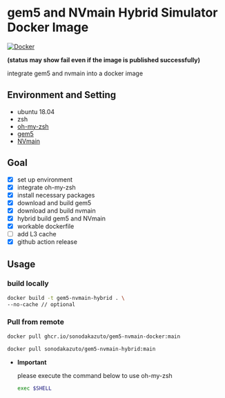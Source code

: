 # gem5 and NVmain Hybrid Simulator Docker Image

[![Docker](https://github.com/SonodaKazuto/gem5-nvmain-docker/actions/workflows/docker-publish.yml/badge.svg?branch=main)](https://github.com/SonodaKazuto/gem5-nvmain-docker/actions/workflows/docker-publish.yml)

**(status may show fail even if the image is published successfully)**

integrate gem5 and nvmain into a docker image

## Environment and Setting
- ubuntu 18.04
- zsh
- [oh-my-zsh](https://github.com/ohmyzsh/ohmyzsh)
- [gem5](https://gem5.googlesource.com/public/gem5/+/525ce650e1a5bbe71c39d4b15598d6c003cc9f9e)
- [NVmain](https://github.com/SEAL-UCSB/NVmain)

## Goal
- [x] set up environment
- [x] integrate oh-my-zsh
- [x] install necessary packages
- [x] download and build gem5
- [x] download and build nvmain
- [x] hybrid build gem5 and NVmain
- [x] workable dockerfile
- [ ] add L3 cache
- [x] github action release

## Usage

### build locally

```sh
docker build -t gem5-nvmain-hybrid . \
--no-cache // optional
```

### Pull from remote

```sh
docker pull ghcr.io/sonodakazuto/gem5-nvmain-docker:main
```
```sh
docker pull sonodakazuto/gem5-nvmain-hybrid:main
```

- **Important**
  
  please execute the command below to use oh-my-zsh
  ```sh
  exec $SHELL
  ```
